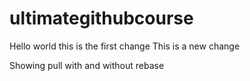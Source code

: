 # ultimategithubcourse
Hello world this is the first change 
This is a new change

Showing pull with and without rebase 
